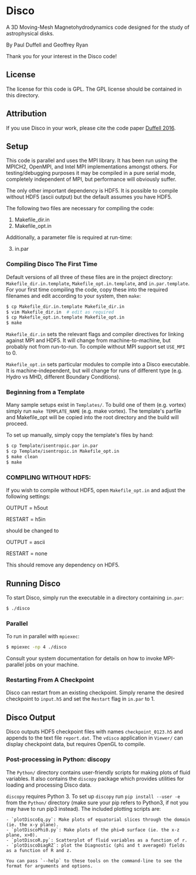 # Disco
A 3D Moving-Mesh Magnetohydrodynamics code designed for the study of astrophysical disks.

By Paul Duffell and Geoffrey Ryan

Thank you for your interest in the Disco code!

## License

The license for this code is GPL.  The GPL license should be contained in this directory.

## Attribution

If you use Disco in your work, please cite the code paper [Duffell 2016](https://ui.adsabs.harvard.edu/abs/2016ApJS..226....2D/abstract).

## Setup

This code is parallel and uses the MPI library. It has been run using the MPICH2, OpenMPI, and Intel MPI implementations amongst others. For testing/debugging purposes it may be compiled in a pure serial mode, completely independent of MPI, but performance will obviously suffer.

The only other important dependency is HDF5.  It is possible to compile without HDF5 (ascii output) but the default assumes you have HDF5.

The following two files are necessary for compiling the code:

1) Makefile_dir.in
2) Makefile_opt.in

Additionally, a parameter file is required at run-time:

3) in.par

### Compiling Disco The First Time

Default versions of all three of these files are in the project directory: `Makefile_dir.in.template`, `Makefile_opt.in.template`, and `in.par.template`. For your first time compiling the code, copy these into the required filenames and edit according to your system, then `make`:

```bash
$ cp Makefile_dir.in.template Makefile_dir.in
$ vim Makefile_dir.in  # edit as required
$ cp Makefile_opt.in.template Makefile_opt.in
$ make
```

`Makefile_dir.in` sets the relevant flags and compiler directives for linking against MPI and HDF5. It will change from machine-to-machine, but probably not from run-to-run. To compile without MPI support set `USE_MPI` to 0.

`Makefile_opt.in` sets particular modules to compile into a Disco executable.  It is machine-independent, but will change for runs of different type (e.g. Hydro vs MHD, different Boundary Conditions).

### Beginning from a Template

Many sample setups exist in `Templates/`.  To build one of them (e.g. vortex) simply run `make TEMPLATE_NAME` (e.g. make vortex).  The template's parfile and Makefile_opt will be copied into the root directory and the build will proceed.

To set up manually, simply copy the template's files by hand:
```bash
$ cp Template/isentropic.par in.par
$ cp Template/isentropic.in Makefile_opt.in
$ make clean
$ make
```

### COMPILING WITHOUT HDF5:

If you wish to compile without HDF5, open `Makefile_opt.in` and adjust the following settings:

OUTPUT   = h5out

RESTART  = h5in 

should be changed to 

OUTPUT   = ascii

RESTART  = none

This should remove any dependency on HDF5.

## Running Disco

To start Disco, simply run the executable in a directory containing `in.par`:

```bash
$ ./disco
```

### Parallel
To run in parallel with `mpiexec`:

```bash
$ mpiexec -np 4 ./disco
```

Consult your system documentation for details on how to invoke MPI-parallel jobs on your machine.

### Restarting From A Checkpoint

Disco can restart from an existing checkpoint.  Simply rename the desired checkpoint to `input.h5` and set the `Restart` flag in `in.par` to 1.

## Disco Output

Disco outputs HDF5 checkpoint files with names `checkpoint_0123.h5` and appends to the text file `report.dat`.  The `vdisco` application in `Viewer/` can display checkpoint data, but requires OpenGL to compile.

### Post-processing in Python: discopy

The `Python/` directory contains user-friendly scripts for making plots of fluid variables.  It also contains the `discopy` package which provides utilities for loading and processing Disco data.  

`discopy` requires Python 3.  To set up `discopy` run `pip install --user -e` from the `Python/` directory (make sure your pip refers to Python3, if not you may have to run pip3 instead).  The included plotting scripts are:

    - `plotDiscoEq.py`: Make plots of equatorial slices through the domain (ie. the x-y plane).
    - `plotDiscoPhi0.py`: Make plots of the phi=0 surface (ie. the x-z plane, x>0).
    - `plotDiscoR.py`: Scatterplot of fluid variables as a function of r.
    - `plotDiscoDiagRZ`: plot the Diagnostic (phi and t averaged) fields as a function of R and z.

    You can pass `--help` to these tools on the command-line to see the format for arguments and options.
